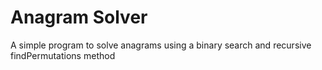 # Anagram Solver

A simple program to solve anagrams using a binary search and recursive findPermutations method
